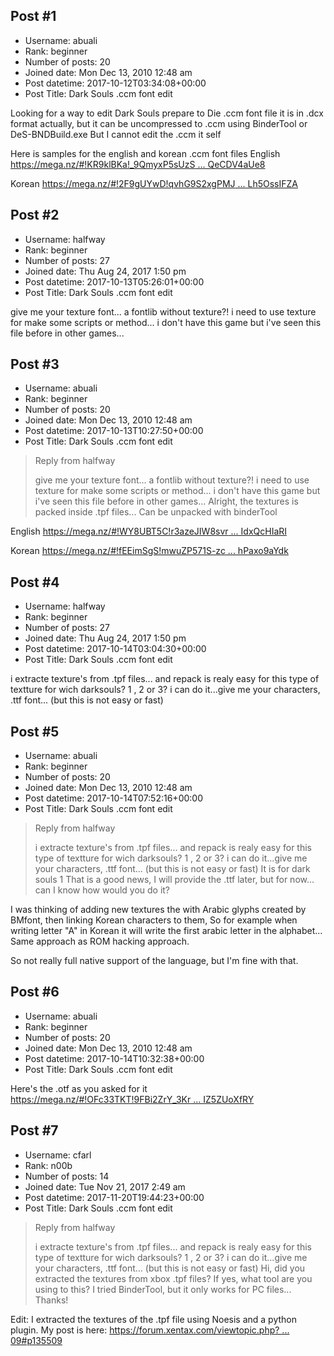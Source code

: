 ## Post #1
- Username: abuali
- Rank: beginner
- Number of posts: 20
- Joined date: Mon Dec 13, 2010 12:48 am
- Post datetime: 2017-10-12T03:34:08+00:00
- Post Title: Dark Souls .ccm font edit

Looking for a way to edit Dark Souls prepare to Die .ccm font file
it is in .dcx format actually, but it can be uncompressed to .ccm using BinderTool or DeS-BNDBuild.exe
But I cannot edit the .ccm it self

Here is samples for the english and korean .ccm font files
English
[https://mega.nz/#!KR9klBKa!_9QmyxP5sUzS ... QeCDV4aUe8](https://mega.nz/#!KR9klBKa!_9QmyxP5sUzSGeMYuJjs_9UOLDd7kQ-AJQeCDV4aUe8)

Korean
[https://mega.nz/#!2F9gUYwD!qvhG9S2xgPMJ ... Lh5OssIFZA](https://mega.nz/#!2F9gUYwD!qvhG9S2xgPMJmG80kG6V1LuV2azvDC2XlLh5OssIFZA)
## Post #2
- Username: halfway
- Rank: beginner
- Number of posts: 27
- Joined date: Thu Aug 24, 2017 1:50 pm
- Post datetime: 2017-10-13T05:26:01+00:00
- Post Title: Dark Souls .ccm font edit

give me your texture font... a fontlib without texture?!
i need to use texture for make some scripts or method...
i don't have this game but i've seen this file before in other games...
## Post #3
- Username: abuali
- Rank: beginner
- Number of posts: 20
- Joined date: Mon Dec 13, 2010 12:48 am
- Post datetime: 2017-10-13T10:27:50+00:00
- Post Title: Dark Souls .ccm font edit

> Reply from halfway
>
> give me your texture font... a fontlib without texture?!
i need to use texture for make some scripts or method...
i don't have this game but i've seen this file before in other games...
Alright, the textures is packed inside .tpf files... Can be unpacked with binderTool

English
[https://mega.nz/#!WY8UBT5C!r3azeJIW8svr ... IdxQcHIaRI](https://mega.nz/#!WY8UBT5C!r3azeJIW8svrxORSZ6Y7Wv_6fI79vUbO8IdxQcHIaRI)

Korean
[https://mega.nz/#!fEEimSgS!mwuZP571S-zc ... hPaxo9aYdk](https://mega.nz/#!fEEimSgS!mwuZP571S-zclFNn4d4r70ITuGkYTGYsihPaxo9aYdk)
## Post #4
- Username: halfway
- Rank: beginner
- Number of posts: 27
- Joined date: Thu Aug 24, 2017 1:50 pm
- Post datetime: 2017-10-14T03:04:30+00:00
- Post Title: Dark Souls .ccm font edit

i extracte texture's from .tpf files... and repack is realy easy for this type of textture
for wich darksouls? 1 , 2 or 3?
i can do it...give me your characters, .ttf font... (but this is not easy or fast)
## Post #5
- Username: abuali
- Rank: beginner
- Number of posts: 20
- Joined date: Mon Dec 13, 2010 12:48 am
- Post datetime: 2017-10-14T07:52:16+00:00
- Post Title: Dark Souls .ccm font edit

> Reply from halfway
>
> i extracte texture's from .tpf files... and repack is realy easy for this type of textture
for wich darksouls? 1 , 2 or 3?
i can do it...give me your characters, .ttf font... (but this is not easy or fast)
It is for dark souls 1
That is a good news, I will provide the .ttf later, but for now... can I know how would you do it?

I was thinking of adding new textures the with Arabic glyphs created by BMfont, then linking Korean characters to them,
So for example when writing letter "A" in Korean it will write the first arabic letter in the alphabet...
Same approach as ROM hacking approach.

So not really full native support of the language, but I'm fine with that.
## Post #6
- Username: abuali
- Rank: beginner
- Number of posts: 20
- Joined date: Mon Dec 13, 2010 12:48 am
- Post datetime: 2017-10-14T10:32:38+00:00
- Post Title: Dark Souls .ccm font edit

Here's the .otf as you asked for it
[https://mega.nz/#!OFc33TKT!9FBi2ZrY_3Kr ... IZ5ZUoXfRY](https://mega.nz/#!OFc33TKT!9FBi2ZrY_3Krq-mwxEXhm74EUnfUqZW0AIZ5ZUoXfRY)
## Post #7
- Username: cfarl
- Rank: n00b
- Number of posts: 14
- Joined date: Tue Nov 21, 2017 2:49 am
- Post datetime: 2017-11-20T19:44:23+00:00
- Post Title: Dark Souls .ccm font edit

> Reply from halfway
>
> i extracte texture's from .tpf files... and repack is realy easy for this type of textture
for wich darksouls? 1 , 2 or 3?
i can do it...give me your characters, .ttf font... (but this is not easy or fast)
Hi, did you extracted the textures from xbox .tpf files? 
If yes, what tool are you using to this? I tried BinderTool, but it only works for PC files...
Thanks!

Edit: I extracted the textures of the .tpf file using Noesis and a python plugin. My post is here: [https://forum.xentax.com/viewtopic.php? ... 09#p135509](https://forum.xentax.com/viewtopic.php?f=10&t=17308&p=135509#p135509)
